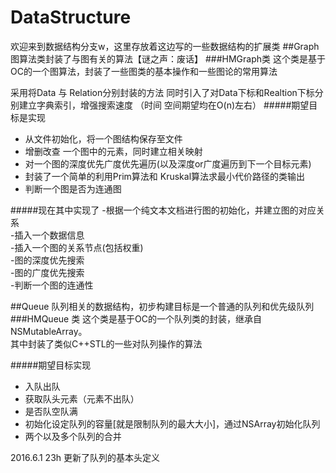 # DataStructure
欢迎来到数据结构分支w，这里存放着这边写的一些数据结构的扩展类
##Graph
图算法类封装了与图有关的算法【谜之声：废话】
###HMGraph类
这个类是基于OC的一个图算法，封装了一些图类的基本操作和一些图论的常用算法

 采用将Data 与 Relation分别封装的方法
 同时引入了对Data下标和Realtion下标分别建立字典索引，增强搜索速度
 （时间 空间期望均在O(n)左右）
#####期望目标是实现
<ul>
<li>从文件初始化，将一个图结构保存至文件</li>
<li>增删改查 一个图中的元素，同时建立相关映射</li>
<li>对一个图的深度优先广度优先遍历(以及深度or广度遍历到下一个目标元素)</li>
<li>封装了一个简单的利用Prim算法和 Kruskal算法求最小代价路径的类输出</li>
<li>判断一个图是否为连通图</li>
</ul>
#####现在其中实现了
-根据一个纯文本文档进行图的初始化，并建立图的对应关系<br>
-插入一个数据信息<br>
-插入一个图的关系节点(包括权重)<br>
-图的深度优先搜索<br>
-图的广度优先搜索<br>
-判断一个图的连通性<br>

##Queue
队列相关的数据结构，初步构建目标是一个普通的队列和优先级队列
###HMQueue 类
这个类是基于OC的一个队列类的封装，继承自NSMutableArray。<br>
其中封装了类似C++STL的一些对队列操作的算法

#####期望目标实现
<ul>
<li>入队出队</li>
<li>获取队头元素（元素不出队）</li>
<li>是否队空队满</li>
<li>初始化设定队列的容量[就是限制队列的最大大小]，通过NSArray初始化队列</li>
<li>两个以及多个队列的合并</li>
</ul>

2016.6.1 23h 更新了队列的基本头定义
